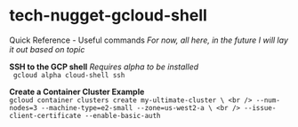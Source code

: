 # tech-nugget-gcloud-shell
Quick Reference - Useful commands
_For now, all here, in the future I will lay it out based on topic_

**SSH to the GCP shell**
_Requires alpha to be installed_ <br />
` gcloud alpha cloud-shell ssh`


**Create a Container Cluster Example** <br />
`gcloud container clusters create my-ultimate-cluster \ <br />
--num-nodes=3 --machine-type=e2-small --zone=us-west2-a \ <br />
--issue-client-certificate --enable-basic-auth`

 

